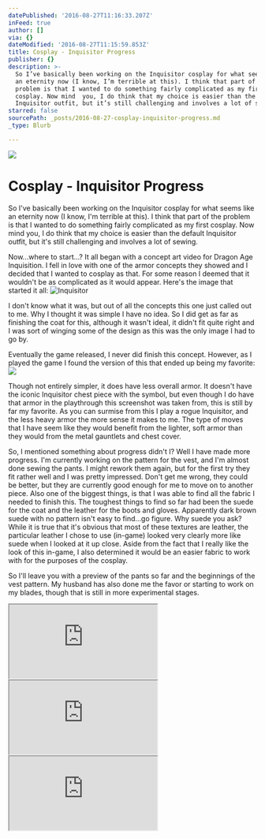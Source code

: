 ```yaml
---
datePublished: '2016-08-27T11:16:33.207Z'
inFeed: true
author: []
via: {}
dateModified: '2016-08-27T11:15:59.853Z'
title: Cosplay - Inquisitor Progress
publisher: {}
description: >-
  So I’ve basically been working on the Inquisitor cosplay for what seems like
  an eternity now (I know, I’m terrible at this). I think that part of the
  problem is that I wanted to do something fairly complicated as my first
  cosplay. Now mind  you, I do think that my choice is easier than the default
  Inquisitor outfit, but it’s still challenging and involves a lot of sewing.
starred: false
sourcePath: _posts/2016-08-27-cosplay-inquisitor-progress.md
_type: Blurb

---
```

![](https://the-grid-user-content.s3-us-west-2.amazonaws.com/3f509e93-1808-4866-951b-988aa9d619fe.jpg)

# Cosplay - Inquisitor Progress

So I've basically been working on the Inquisitor cosplay for what seems like an eternity now (I know, I'm terrible at this). I think that part of the problem is that I wanted to do something fairly complicated as my first cosplay. Now mind you, I do think that my choice is easier than the default Inquisitor outfit, but it's still challenging and involves a lot of sewing.

Now...where to start...? It all began with a concept art video for Dragon Age Inquisition. I fell in love with one of the armor concepts they showed and I decided that I wanted to cosplay as that. For some reason I deemed that it wouldn't be as complicated as it would appear. Here's the image that started it all:
![Inquisitor](https://the-grid-user-content.s3-us-west-2.amazonaws.com/8ef836d0-96cf-48c7-8748-921ce87fd7bd.jpg)

I don't know what it was, but out of all the concepts this one just called out to me. Why I thought it was simple I have no idea. So I did get as far as finishing the coat for this, although it wasn't ideal, it didn't fit quite right and I was sort of winging some of the design as this was the only image I had to go by.

Eventually the game released, I never did finish this concept. However, as I played the game I found the version of this that ended up being my favorite:
![](https://the-grid-user-content.s3-us-west-2.amazonaws.com/590686e2-166d-4936-b5f7-5fadd29d8ce3.png)

Though not entirely simpler, it does have less overall armor. It doesn't have the iconic Inquisitor chest piece with the symbol, but even though I do have that armor in the playthrough this screenshot was taken from, this is still by far my favorite. As you can surmise from this I play a rogue Inquisitor, and the less heavy armor the more sense it makes to me. The type of moves that I have seem like they would benefit from the lighter, soft armor than they would from the metal gauntlets and chest cover. 

So, I mentioned something about progress didn't I? Well I have made more progress. I'm currently working on the pattern for the vest, and I'm almost done sewing the pants. I might rework them again, but for the first try they fit rather well and I was pretty impressed. Don't get me wrong, they could be better, but they are currently good enough for me to move on to another piece. Also one of the biggest things, is that I was able to find all the fabric I needed to finish this. The toughest things to find so far had been the suede for the coat and the leather for the boots and gloves. Apparently dark brown suede with no pattern isn't easy to find...go figure. Why suede you ask? While it is true that it's obvious that most of these textures are leather, the particular leather I chose to use (in-game) looked very clearly more like suede when I looked at it up close. Aside from the fact that I really like the look of this in-game, I also determined it would be an easier fabric to work with for the purposes of the cosplay.

So I'll leave you with a preview of the pants so far and the beginnings of the vest pattern. My husband has also done me the favor or starting to work on my blades, though that is still in more experimental stages.

<iframe src="https://the-grid.github.io/ed-userhtml/?g=eJylVWtP6zgQ_SveoiuBIE36ommgaPumQCn0Sfly5SROYprYqe00TX_92mkLl3ullVbbSKnnjDMznjkzvrVD6qw3CRUIOCHkvFnAhAvoMxhpEXIxLAAXCqgp1GeR5sBYYEqQ-x3eIsYl3CzUC4CLLETNArChs_YZTYhrnfX7_RtgU-YiZhmnlcagixNuVeKdgnYaD6BLU8sABijFO_lmvg3Pjav8KdYurg54yfhTWapd3IAIMh8TS21Swk5LsSsC67pmKiCGrouJr_wf8EajWKnXfpxELUX2Ggt5xNA5LxnGD6CBcry7OOn_wAt3ty7ens57Mq98Fe7Ar6rvqTDVcwNCTJAWIOwHQoV0iF0TNLaqxq_h1oyidCl3CLQTGgyxTywHEYHYKTAV07-5TFh4rqpl4Qj6SI-Jf2NDjq6rV3jRHk9S43Hg05b8PU_nQW_uy1UnVTLvtEbqP15u6F4t2gO3PZv3Wq2nwUtH3wXtV4X29_O122k91sf347UCRvPebj5x9qP9i1dpNLy30qUd1aL9qpHb6-LpfNJedD-etu9vdo-P_E5vWtNfTF00-slk0ZlE83rlYRnuKfenw-H7fNL5oDp0L3uvDw_t6v3WbPfF5bAbv9LOrpR-jKftfhCU3zjf9YYrUknCoX49ep6gnlGfD5cPva05742X3alpPq0a9fUmm4X44fFRJKu2zZJWtghq6fgev0UxrqWoZvbWRtl09mmWvLpPjy-DUnttV5_J6HKBWsS735DSuno5eJldJ4NXZ5uUg_J4kQw93V_O-1lmjpe92M3ep7ACF51NvKCL7f79vbyYEVJO5-Zmv_jodpEYN4zBNGtEi6eN8FfTrFwpjXZsdT0s-4PNB5utjCfT23V2XqdtB0vGVyuV3FYv7M_W0-Q16nQkN13M4xBmVt7IN-BIqGr10AJ5PxgAJoIC7QDGlGPVwhZDIRR4iySzJOm0cllpD4zKd0p665JRxze4jT-5dbRr5m1oKG5-9haoHukPQcCQ1ywEQsTc0vU0TYufo6Xo0EiP9fbD7LpSu28l91j_mhsODSmzzgxD2vUoEZoHIxxmVothGF5xSLjGEcPeUcvxHlml_GgHWZmxCGURDI9QekjKCfu180p19WHeWi5yKIN5aoiccDIXckppKYOxZTME15qSbwpAyNMj0Sz8tENI1oW7PmZcAKGiA9QDIkBgSDYJlmmmTGaGCP4XmAUoAx4WIGZIiAykKAxlcCzf7h0tZFeAIDlaZbFEKj3mSo5QxAGUUQsRImBLG1IvI5AYD9UhwgzY0ihiysEVsBMBqBzIUHo4egtgHEufWAS5SYZ4EooiOHNoTh5wxqifIPwV9RlHqawnOPvCBENbFGaQ3OpQciL-xohjzZyGYzrufy3bn_U4DkObCkGj36ZjPsvV-bxQ3hUBdl1Evgh44ORXUb_Pyxz6_FaWAMccc1npAAuk8Rg6ijmq5JLDLRAHVKZaNoyQRbEz0IuxA54ptUOZ_fO_kRTJQboAlIBbgSP0mZL_mYP83kXKYrNQNkrXmmFqZWNmGFbNtKrmpVwYhgwy8UGpcQXUFgAFqEl1HIGX7uxWVx_nlTr18ddlL4vHHYZjSSKeEQe4yJP04cxpFnRdUkJIaka_9SsiP-dTHUU2cnnxg6vxcLBx9w-jMcl0" style=""></iframe>

<iframe src="https://the-grid.github.io/ed-userhtml/?g=eJylVVtv6jgQft9f4aU6q1ZtSLiVEKBa7qU32nJp6cuRk5jETWIH2yGEX792gF7OkVZaLZFI5hvP2DPzzbhlh9QJ1gkVCDgh5LxdwIQL6DEYaRFyMSwAFwqoKdRjkebAWGBKkPsd3iDGJdwu1AuAiyxE7QKwoRN4jCbEtU6Gw2ET2JS5iFnG8Utj0MUJtyrxVkFbjfvQpallAAOU4q38Z54NT42L_CnWzi72eMn4XVmqnTVBBJmHiaUWKWGrpdgVvnVZMxUQQ9fFxFP77_FGo1ip134cRS1FdoCFDDF0TkuG8QNooBxvz4763_DCVcvFm2O8R_dqr8IV-Kr6ngpTPU0QYoI0H2HPF-pI-7NrgsZW1fh63JpRlFvKFQJthQZD7BHLQUQgdjyYOtO_bZmw8FRVy8IR9JAeE69pQ44uqxd40Z08p8btyKMd-XuYzv3B3JNfvVTJvNe5V-_4ZU136qM7cruz-aDTuRs99vSt331S6HA3D9xe57Y-uZ4ECrifD7bzZ2d3v3tcVRqN1Wvp3I5q0W7ZyP318XT-3F303-82b6_2gN97vcG0pj-aumgMk-dF7zma1ys3L-GOcm86Hr_Nn3vvVIfu-eDp5qZbvd6Y3aE4H_fjJ9rbltL3ybQ79P3yK-fbwXhJKkk41i_vH57RwKjPxy83g405H0xe-lPTvFs26sE6m4X45vZWJMuuzZJOtvBr6eQav0YxrqWoZg4Co2w6uzRLnty728dRqRvY1Qdyf75AHbK6XpNSUD0fPc4uk9GTs0nKfnmySMYr3XuZD7PMnLwMYjd7m8IKXPTW8YIuNru3t_JiRkg5nZvr3eK930di0jBG06wRLe7WwltOs3KldL9ly8tx2Rut39lsadyZq21vu-p1bf-F8eVSJbczCIezYJo8Rb2e5KaLeRzCzMobuQkOhKpW9y2Q94MBYCIo0PZgTDlWLWwxFEKBN0gyS5JOK5eVds-ofKWkty4ZdfgHrfiDWwe_Zt6GhuLmR2-B6oH-EPgMrdoFX4iYW7qepmnxY7QUHRrpsd69fgtqie1leKt_zg2HhpRZJ4Yh_a4oEdoKRjjMrA7DMLzgkHCNI4ZXBy3HO2SV8tD2snJjEcoiGB6gdJ-UI_a180p1ZZi3loscymCeGiInnMyFnFJaymBs2QzBQFNyswCEjB6JduGnHUISFK6mNEIAQRZmIKKMyDSAE45S9ZYWQRGMxV8nlUaTS8sAESBXQ5smAkCQIhTI7IMVJjCU9tIvgHnTKpQrx7lK5gYLx1cuKQHCx9IX4kJGx0CUgTFZJ1hWVUonDs35AGy5AT5uLP0KZezKuP4EJy6DHiVyFuCDoYwZnDDqJR8IZS0dytLH3wp_KI3TcEzH_a_V-T3th5lnUyFo9MsQzEc2lffKKpRXgo9dF5FPnu2p91m772Mxhz5sURjimGMuC-pjgTQeQ0cRRFVWUrUDYp_KbMu-EPJaszMwiLEDHii1Q1mO07-RFMleOlPpbwks63JMyf_MQX69IuWxXSgbpUvNqGtGZVYqW5WGVTbPDcMyjMLVTRKCygVQKwAUoCa1MAKP_VlLV7Z5oY7d-nmlX_3R4g7DsSQVz4gDXLRCDHDmtAu6LlkiJH-iX7oSkZ_zqY4iG7m8-M7VENj7uPoHVL-_Jg" style=""></iframe>

<iframe src="https://the-grid.github.io/ed-userhtml/?g=eJylVWtv6jgQ_b6_wgLdVas2TXhDgGp5l7aU8i79snISk7hJ7GA7BPj1awdob--VVlptIkHm2B6Pz5wZN6yA2v42pgIBO4CcNzOYcAFdBkMtRA6GGeBAATWFuizUbBgJTAlyvsM7xLiEm5lKBnBxCFAzAyxo-y6jMXHMbL_frwOLMgcx07h8aQw6OOZmIdoraK9xDzo0MQ1ggFy0l7_MteCVcZu-d6Xr2xOeM34fzJWu6yCEzMXEVJOUsdcS7AjPLJeqCoig42Diqv1PeK12V6iUflxMLUGWj4U8YmBf5QzjB9BAPtpfX8Z_wzP3DQfvLue9uFd7Ze7Bz0Pfqaiqtw4CTJDmIex6QoV0il0TNDKLxs_hFmWURun0lH8AOVWgvdBggF1i2ogIxC4RquD-be-YBVcqbSYOoYv0iLh1C3JULt7iZXs8TYyngUtb8nmZLbzewpVfnUTZvNMaqf9otaVH9dEeOO35otdqPQ9eO_rea08U2j8ufKfTeqqMH8a-AkaL3n4xtY-j4-umUKtt3nI3VlgKj-ta6q-LZ4tpe9n9eN69v1k9PnI7vVlJf63qotaPp8vONFxUCo-r4Ei5OxsO3xfTzgfVoXPTmzw-tosPu2q7L26G3WhCO_tc8jGetfuel3_jfN8brkkhDoZ6efQyRT2jshiuHnu76qI3XnVn1erzulbxt4d5gB-fnkS8blssbh2WXikZP-C3MMKlBJWqPd_IV-1jcognzvPT6yDX9q3iCxndLFGLbB62JOcXbwav83I8mNi7OO_lx8t4uNHd1aJ_OFTHq17kHN5nsACXnW20pMvd8f09v5wTkk8W1e1x-dHtIjGuGYPZoRYun7fCXc8O-UJutGfr8jDvDrYfbL42nqubfWe_6bQtb8X4eq3IbfWC_tyfxZOw05EidTCPAngw04qug7OyisVTLaSFYQAYCwq0ExhRjlUtmwwFUOAdksqS6tPyeTV6UlQ6U-pcl4o6_4JG9Kmts99qWo-G0uZnkYHiuQ4g8BjaNDOeEBE3dT1JkrvPHnNn01CP9PbDZvJSKLrHZVv_aiA2DSgzs4Yh_W4oEdoGhjg4mC2GYXDLIeEaRwxvzqMcH5GZS492spUbk1AWwuAMJSdSLtjPJZirqIVpaTnIpgym1BDZ6iQXsl1pCYORaTEEfU3Z9QwQ8vRINDN_WwEkfua-BSwsQEgZAhGjLkOcA0pAeABZacYIk22MJeeUyX24kDQBGguwgwzTmIMQCY86XEbKJLG-GhYeAgmCESX8Doxlk4VBADy4Q-TPbKFWF8ClQiC5RWx7wJGxyhWYyyRwIdch_xZ4NEodURBh2wdxlPqMoI0Alf5SS-ZAzVEL5DZZm6ZCAlmHQZcS2SkugUtGQHaHHURdGCLe0KHURPRNEeec2TW7ajv_NW2_5-PcFS15TBr-0ibTpq4OsQnkpeFhx0HkS4AnTX4l9Xu_TKHPtSgIcMQxl5n2sEAaV_zI3KuU11VeI48qBikX8uKzDqAnyQQvlFoBEuDqLyRNcrKuVcYbAofok5L_yUF6ASPlsZnJG7myZlQ0ozTPVcxCUXb8G8MwDSNz_xgHoHQL1AwAhbwj5TAMwWt33tDV4jRTlzr-uvXv_2hwm-FIAMgPxAYO2khVcGY3M7ouZSCkGsNf6hWRvxczHYUWcvjdB1ft4eTj_h-33sq7" style=""></iframe>